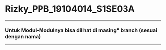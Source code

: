 # Rizky_PPB_19104014_S1SE03A
---
### Untuk Modul-Modulnya bisa dilihat di masing" branch (sesuai dengan nama)
---
